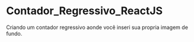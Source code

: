 # Contador_Regressivo_ReactJS
Criando um contador regressivo aonde você inseri sua propria imagem de fundo.
